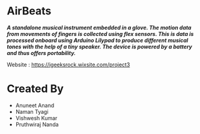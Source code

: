 # AirBeats
***A standalone musical instrument embedded in a glove. The motion data from movements of fingers is collected using flex sensors. This is data is processed onboard using Arduino Lilypad to produce different musical tones with the help of a tiny speaker. The device is powered by a battery and thus offers portability.***

Website : https://igeeksrock.wixsite.com/project3

# Created By
- Anuneet Anand
- Naman Tyagi
- Vishwesh Kumar
- Pruthwiraj Nanda
